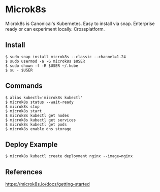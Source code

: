 Microk8s
=====

Microk8s is Canonical's Kubernetes. Easy to install via snap. Enterprise ready or can experiment locally. Crossplatform. 

Install
-------

    $ sudo snap install microk8s --classic --channel=1.24
    $ sudo usermod -a -G microk8s $USER
    $ sudo chown -f -R $USER ~/.kube 
    $ su - $USER

Commands
--------

    $ alias kubectl='microk8s kubectl'
    $ microk8s status --wait-ready
    $ microk8s stop
    $ microk8s start
    $ microk8s kubectl get nodes
    $ microk8s kubectl get services
    $ microk8s kubectl get pods
    $ microk8s enable dns storage

Deploy Example
---------------

    $ microk8s kubectl create deployment nginx --image=nginx
    

References
----------

https://microk8s.io/docs/getting-started
